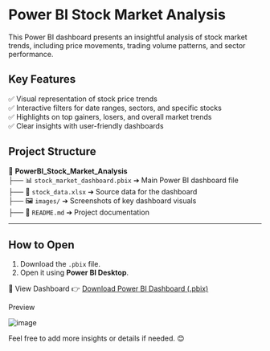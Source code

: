 # Power BI Stock Market Analysis

This Power BI dashboard presents an insightful analysis of stock market trends, including price movements, trading volume patterns, and sector performance.

## Key Features
✅ Visual representation of stock price trends  
✅ Interactive filters for date ranges, sectors, and specific stocks  
✅ Highlights on top gainers, losers, and overall market trends  
✅ Clear insights with user-friendly dashboards  

## Project Structure  
📂 **PowerBI_Stock_Market_Analysis**  
├── 📊 `stock_market_dashboard.pbix` ➔ Main Power BI dashboard file  
├── 📄 `stock_data.xlsx` ➔ Source data for the dashboard  
├── 🖼️ `images/` ➔ Screenshots of key dashboard visuals  
├── 📘 `README.md` ➔ Project documentation  

---

## How to Open  
1. Download the `.pbix` file.  
2. Open it using **Power BI Desktop**.  


🔗 View Dashboard
👉 [Download Power BI Dashboard (.pbix)](https://github.com/DishaS08/PowerBI_Stock_Market_Analysis/raw/main/PowerBI_Stock_Market_Analysis.pbix)



Preview

![image](https://github.com/user-attachments/assets/15c8f723-e1cc-45f2-b866-acdb2b8bffce)

Feel free to add more insights or details if needed. 😊
